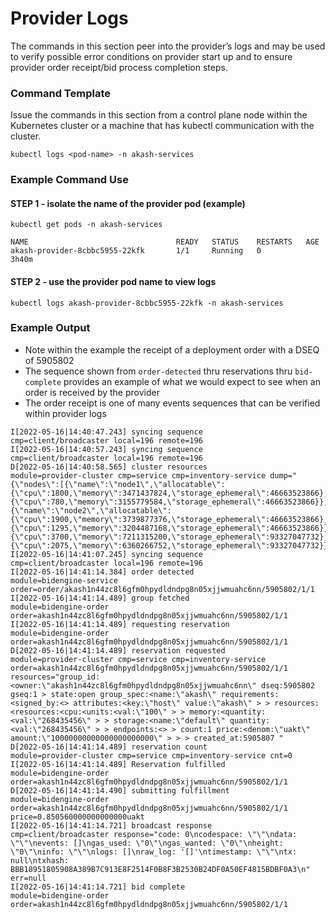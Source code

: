 # Provider Logs

The commands in this section peer into the provider’s logs and may be used to verify possible error conditions on provider start up and to ensure provider order receipt/bid process completion steps.

### Command Template

Issue the commands in this section from a control plane node within the Kubernetes cluster or a machine that has kubectl communication with the cluster.

```
kubectl logs <pod-name> -n akash-services
```

### Example Command Use

#### STEP 1 - isolate the name of the provider pod **(example)**

```
kubectl get pods -n akash-services

NAME                                 READY   STATUS    RESTARTS   AGE
akash-provider-8cbbc5955-22kfk       1/1     Running   0          3h40m
```

#### STEP 2 - use the provider pod name to view logs

```
kubectl logs akash-provider-8cbbc5955-22kfk -n akash-services
```

### Example Output

* Note within the example the receipt of a deployment order with a DSEQ of 5905802
* The sequence shown from `order-detected` thru reservations thru `bid-complete` provides an example of what we would expect to see when an order is received by the provider
* The order receipt is one of many events sequences that can be verified within provider logs

```
I[2022-05-16|14:40:47.243] syncing sequence                             cmp=client/broadcaster local=196 remote=196
I[2022-05-16|14:40:57.243] syncing sequence                             cmp=client/broadcaster local=196 remote=196
D[2022-05-16|14:40:58.565] cluster resources                            module=provider-cluster cmp=service cmp=inventory-service dump="{\"nodes\":[{\"name\":\"node1\",\"allocatable\":{\"cpu\":1800,\"memory\":3471437824,\"storage_ephemeral\":46663523866},\"available\":{\"cpu\":780,\"memory\":3155779584,\"storage_ephemeral\":46663523866}},{\"name\":\"node2\",\"allocatable\":{\"cpu\":1900,\"memory\":3739877376,\"storage_ephemeral\":46663523866},\"available\":{\"cpu\":1295,\"memory\":3204487168,\"storage_ephemeral\":46663523866}}],\"total_allocatable\":{\"cpu\":3700,\"memory\":7211315200,\"storage_ephemeral\":93327047732},\"total_available\":{\"cpu\":2075,\"memory\":6360266752,\"storage_ephemeral\":93327047732}}\n"
I[2022-05-16|14:41:07.245] syncing sequence                             cmp=client/broadcaster local=196 remote=196
I[2022-05-16|14:41:14.384] order detected                               module=bidengine-service order=order/akash1n44zc8l6gfm0hpydldndpg8n05xjjwmuahc6nn/5905802/1/1
I[2022-05-16|14:41:14.489] group fetched                                module=bidengine-order order=akash1n44zc8l6gfm0hpydldndpg8n05xjjwmuahc6nn/5905802/1/1
I[2022-05-16|14:41:14.489] requesting reservation                       module=bidengine-order order=akash1n44zc8l6gfm0hpydldndpg8n05xjjwmuahc6nn/5905802/1/1
D[2022-05-16|14:41:14.489] reservation requested                        module=provider-cluster cmp=service cmp=inventory-service order=akash1n44zc8l6gfm0hpydldndpg8n05xjjwmuahc6nn/5905802/1/1 resources="group_id:<owner:\"akash1n44zc8l6gfm0hpydldndpg8n05xjjwmuahc6nn\" dseq:5905802 gseq:1 > state:open group_spec:<name:\"akash\" requirements:<signed_by:<> attributes:<key:\"host\" value:\"akash\" > > resources:<resources:<cpu:<units:<val:\"100\" > > memory:<quantity:<val:\"268435456\" > > storage:<name:\"default\" quantity:<val:\"268435456\" > > endpoints:<> > count:1 price:<denom:\"uakt\" amount:\"10000000000000000000000\" > > > created_at:5905807 "
D[2022-05-16|14:41:14.489] reservation count                            module=provider-cluster cmp=service cmp=inventory-service cnt=0
I[2022-05-16|14:41:14.489] Reservation fulfilled                        module=bidengine-order order=akash1n44zc8l6gfm0hpydldndpg8n05xjjwmuahc6nn/5905802/1/1
D[2022-05-16|14:41:14.490] submitting fulfillment                       module=bidengine-order order=akash1n44zc8l6gfm0hpydldndpg8n05xjjwmuahc6nn/5905802/1/1 price=0.850560000000000000uakt
I[2022-05-16|14:41:14.721] broadcast response                           cmp=client/broadcaster response="code: 0\ncodespace: \"\"\ndata: \"\"\nevents: []\ngas_used: \"0\"\ngas_wanted: \"0\"\nheight: \"0\"\ninfo: \"\"\nlogs: []\nraw_log: '[]'\ntimestamp: \"\"\ntx: null\ntxhash: BBB18951805908A389B7C913E8F2514F0B8F3B2530B24DF0A50EF4815BDBF0A3\n" err=null
I[2022-05-16|14:41:14.721] bid complete                                 module=bidengine-order order=akash1n44zc8l6gfm0hpydldndpg8n05xjjwmuahc6nn/5905802/1/1
```
